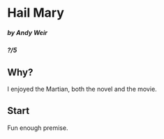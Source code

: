 # Hail Mary

##### by Andy Weir

##### ?/5

## Why?

I enjoyed the Martian, both the novel and the movie. 

## Start

Fun enough premise. 